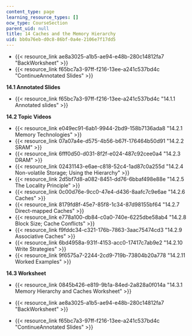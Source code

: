```yaml
---
content_type: page
learning_resource_types: []
ocw_type: CourseSection
parent_uid: null
title: 14 Caches and the Memory Hierarchy
uid: bb0a76eb-d0c8-86bf-0a4e-2106e7f17dd5
---
```


*   {{< resource_link ae8a3025-a1b5-ae94-e48b-280c14812fa7 "BackWorksheet" >}}
*   {{< resource_link f65bc7a3-97ff-f216-13ee-a241c537bd4c "ContinueAnnotated Slides" >}}

**14.1 Annotated Slides**

*   {{< resource_link f65bc7a3-97ff-f216-13ee-a241c537bd4c "14.1.1 Annotated slides" >}}

**14.2 Topic Videos**

*   {{< resource_link e049ec91-6ab1-9944-2bd9-158b7136ada8 "14.2.1 Memory Technologies" >}}
*   {{< resource_link 07a07a4e-d575-4b56-b67f-176464b50d91 "14.2.2 SRAM" >}}
*   {{< resource_link 6fff0d50-d031-8f2f-e024-487c92cee0a4 "14.2.3 DRAM" >}}
*   {{< resource_link 02431143-e6ae-c818-52c4-1ad87c0a255d "14.2.4 Non-volatile Storage; Using the Hierarchy" >}}
*   {{< resource_link 2d5bf7d8-a082-8451-dd76-6bbaf498e88e "14.2.5 The Locality Principle" >}}
*   {{< resource_link 0c00d76e-9cc0-47e4-d436-8aafc7c9e6ae "14.2.6 Caches" >}}
*   {{< resource_link 8179fd8f-45e7-85f8-1c34-87d98155bf64 "14.2.7 Direct-mapped Caches" >}}
*   {{< resource_link e778a100-db84-c0a0-740e-6225dbe58ab4 "14.2.8 Block Size; Cache Conflicts" >}}
*   {{< resource_link f9fddc34-c321-176b-7863-3aac75474cd3 "14.2.9 Associative Caches" >}}
*   {{< resource_link 6bd4958a-931f-4153-acc0-17417c7ab9e2 "14.2.10 Write Strategies" >}}
*   {{< resource_link 9f6575a7-2244-2cd9-719b-73804b20a778 "14.2.11 Worked Examples" >}}

**14.3 Worksheet**

*   {{< resource_link 0845b426-e819-9b1a-84ed-2a828a0f014a "14.3.1 Memory Hierarchy and Caches Worksheet" >}}

*   {{< resource_link ae8a3025-a1b5-ae94-e48b-280c14812fa7 "BackWorksheet" >}}
*   {{< resource_link f65bc7a3-97ff-f216-13ee-a241c537bd4c "ContinueAnnotated Slides" >}}